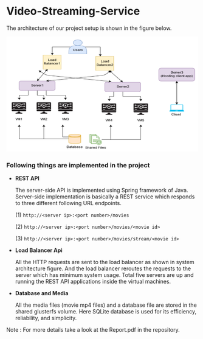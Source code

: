 # Video-Streaming-Service

The architecture of our project setup is shown in the figure below. 

![System Architecture of the Project](architecture.png)

### Following things are implemented in the project
* **REST API**

  The server-side API is implemented using Spring framework of Java. Server-side implementation is basically a REST service which responds to three different following URL endpoints.
  
  (1) `http://<server ip>:<port number>/movies`
  
  (2) `http://<server ip>:<port number>/movies/<movie id>`
  
  (3) `http://<server ip>:<port number>/movies/stream/<movie id>`
  
* **Load Balancer Api**

  All the HTTP requests are sent to the load balancer as shown in system architecture figure. And the load balancer reroutes the requests to the server which has minimum system usage. Total five servers are up and running the REST API applications inside the virtual machines.
  
* **Database and Media**

  All the media files (movie mp4 files) and a database file are stored in the shared glusterfs volume. Here SQLite database is used for its efficiency, reliability, and simplicity.

Note : For more details take a look at the Report.pdf in the repository.
